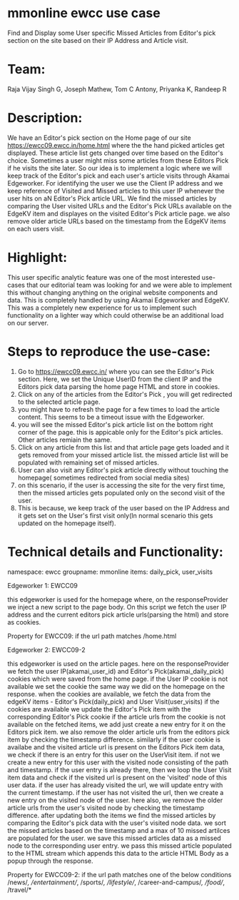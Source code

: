 # mmonline ewcc use case
Find and Display some User specific Missed Articles from Editor's pick section on the site based on their IP Address and Article visit.

# Team: 
Raja Vijay Singh G,
Joseph Mathew,
Tom C Antony,
Priyanka K,
Randeep R

# Description:
We have an Editor's pick section on the Home page of our site https://ewcc09.ewcc.in/home.html where the the hand picked articles get displayed. 
These article list gets changed over time based on the Editor's choice.
Sometimes a user might miss some articles from these Editors Pick if he visits the site later.
So our idea is to implement a logic where we will keep track of the Editor's pick and each user's article visits through Akamai Edgeworker.
For identifying the user we use the Client IP address and we keep reference of Visited and Missed articles to this user IP whenever the user hits on aN Editor's Pick article URL.
We find the missed articles by comparing the User visited URLs and the Editor's Pick URLs available on the EdgeKV item and displayes on the visited Editor's Pick article page.
we also remove older article URLs based on the timestamp from the EdgeKV items on each users visit.

# Highlight: 
This user specific analytic feature was one of the most interested use-cases that our editorial team was looking for and we were able to implement this without changing  anything on the original website components and data. This is completely handled by using Akamai Edgeworker and EdgeKV. This was a completely new experience for us to implement such functionality on a lighter way which could otherwise be an additional load on our server. 

# Steps to reproduce the use-case:

 1. Go to https://ewcc09.ewcc.in/ where you can see the Editor's Pick section. Here, we set the Unique UserID from the client IP and the Editors pick data parsing the home page HTML and store in cookies.
 2. Click on any of the articles from the Editor's Pick , you will get redirected to the selected article page.
 3. you might have to refresh the page for a few times to load the article content. This seems to be a timeout issue with the Edgeworker.
 4. you will see the missed Editor's pick article list on the bottom right corner of the page. this is appicable only for the Editor's pick articles. Other articles remiain the same.
 5. Click on any article from this list and that article page gets loaded and it gets removed from your missed article list. the missed article list will be populated with remaining set of missed articles.
 6. User can also visit any Editor's pick article directly without touching the homepage( sometimes redirected from social media sites)
 7. on this scenario, if the user is accessing the site for the very first time, then the missed articles gets populated only on the second visit of the user.
 8. This is because, we keep track of the user based on the IP Address and it gets set on the User's first visit only(In normal scenario this gets updated on the homepage itself).


# Technical details and Functionality:
 
namespace: ewcc
groupname: mmonline
items: daily_pick, user_visits

Edgeworker 1: EWCC09

  this edgeworker is used for the homepage where, on the responseProvider we inject a new script to the page body. 
  On this script we fetch the user IP address and the current editors pick article urls(parsing the html) and store as cookies. 
  
Property for EWCC09: if the url path matches /home.html
  
Edgeworker 2: EWCC09-2

 this edgeworker is used on the article pages. 
 here on the responseProvider we fetch the user IP(akamai_user_id) and Editor's Pick(akamai_daily_pick) cookies which were saved from the home page. 
 if the User IP cookie is not available we set the cookie the same way we did on the homepage on the response.
 when the cookies are available, we fetch the data from the edgeKV items - Editor's Pick(daily_pick) and User Visit(user_visits) 
 if the cookies are available we update the Editor's Pick item with the corresponding Editor's Pick cookie if the article urls from the cookie is not available on the fetched items, we add just create a new entry for it on the Editors pick item.
 we also remove the older article urls  from the editors pick item by checking the timestamp difference.
 similarly if the user cookie is availabe and the visited article url is present on the Editors Pick item data, we check if there is an entry for this user on the UserVisit item. if not we create a new entry for this user with the visited node consisting of the path and timestamp.
 if the user entry is already there, then we loop the User Visit item data and check if the visited url is present on the 'visited' node of this user data.
 if the user has already visited the url, we will update entry with the current timestamp.
 if the user has not visited the url, then we create a new entry on the visited node of the user.
 here also, we remove the older article urls from the user's visited node by checking the timestamp difference.
 after updating both the items we find the missed articles by comparing the Editor's pick data with the user's visited node data.
 we sort the missed articles based on the timestamp and a max of 10 missed artilces are populated for the user.
 we save this missed articles data as a missed node to the corresponding user entry. 
 we pass this missed article populated to the HTML stream which appends this data to the article HTML Body as a popup through the response.
 
 Property for EWCC09-2: if the url path matches one of the below conditions
 /news/*, /entertainment/*, /sports/*, /lifestyle/*, /career-and-campus/*, /food/*, /travel/*

